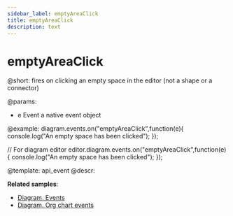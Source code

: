 ```yaml
---
sidebar_label: emptyAreaClick
title: emptyAreaClick
description: text
---
```


# emptyAreaClick

@short:
	fires on clicking an empty space in the editor (not a shape or a connector)
    
@params:
- e			Event		a native event object	

@example:
diagram.events.on("emptyAreaClick",function(e){
	console.log("An empty space has been clicked");
});

// For diagram editor
editor.diagram.events.on("emptyAreaClick",function(e){
	console.log("An empty space has been clicked");
});

@template: api_event
@descr:

**Related samples**:
- [Diagram. Events](https://snippet.dhtmlx.com/7h2hgb3g)
- [Diagram. Org chart events](https://snippet.dhtmlx.com/l38pct7c)
